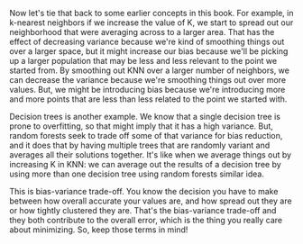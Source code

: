 
Now let's tie that back to some earlier concepts in this book. For example, in k-nearest neighbors if we increase the value of K, we start to spread out our neighborhood that were averaging across to a larger area. That has the effect of decreasing variance because we're kind of smoothing things out over a larger space, but it might increase our bias because we'll be picking up a larger population that may be less and less relevant to the point we started from. By smoothing out KNN over a larger number of neighbors, we can decrease the variance because we're smoothing things out over more values. But, we might be introducing bias because we're introducing more and more points that are less than less related to the point we started with.

Decision trees is another example. We know that a single decision tree is prone to overfitting, so that might imply that it has a high variance. But, random forests seek to trade off some of that variance for bias reduction, and it does that by having multiple trees that are randomly variant and averages all their solutions together. It's like when we average things out by increasing K in KNN: we can average out the results of a decision tree by using more than one decision tree using random forests similar idea.

This is bias-variance trade-off. You know the decision you have to make between how overall accurate your values are, and how spread out they are or how tightly clustered they are. That's the bias-variance trade-off and they both contribute to the overall error, which is the thing you really care about minimizing. So, keep those terms in mind!

